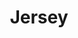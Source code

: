 ---
git: https://github.com/jersey
guide: https://github.com/jersey/jersey.github.io/tree/master/images
logohandle: eclipse_jersey
sort: jersey
title: Jersey
twitter: https://x.com/gf_jersey
website: https://projects.eclipse.org/projects/ee4j.jersey
---